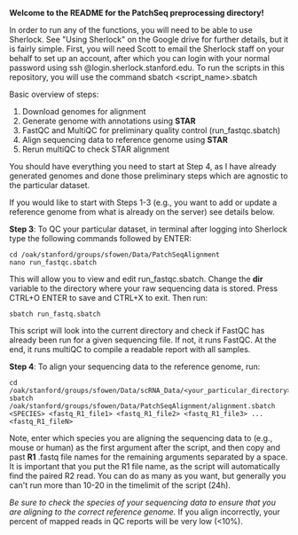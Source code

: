**Welcome to the README for the PatchSeq preprocessing directory!**


In order to run any of the functions, you will need to be able to use Sherlock. See "Using Sherlock" on the Google drive for further details, but it is fairly simple. First, you will need Scott to email the Sherlock staff on your behalf to set up an account, after which you can login with your normal password using ssh <sunetid>@login.sherlock.stanford.edu. To run the scripts in this repository, you will use the command sbatch <script_name>.sbatch

Basic overview of steps:
1. Download genomes for alignment
2. Generate genome with annotations using **STAR**
3. FastQC and MultiQC for preliminary quality control (run_fastqc.sbatch)
4. Align sequencing data to reference genome using **STAR** 
5. Rerun multiQC to check STAR alignment

You should have everything you need to start at Step 4, as I have already generated genomes and done those preliminary steps which are agnostic to the particular dataset.

If you would like to start with Steps 1-3 (e.g., you want to add or update a reference genome from what is already on the server) see details below.

**Step 3**: To QC your particular dataset, in terminal after logging into Sherlock type the following commands followed by ENTER: 

```
cd /oak/stanford/groups/sfowen/Data/PatchSeqAlignment
nano run_fastqc.sbatch
```

This will allow you to view and edit run_fastqc.sbatch. Change the **dir** variable to the directory where your raw sequencing data is stored. Press CTRL+O ENTER to save and CTRL+X to exit. Then run:

`sbatch run_fastq.sbatch`

This script will look into the current directory and check if FastQC has already been run for a given sequencing file. If not, it runs FastQC. At the end, it runs multiQC to compile a readable report with all samples. 

**Step 4**: To align your sequencing data to the reference genome, run:
```
cd /oak/stanford/groups/sfowen/Data/scRNA_Data/<your_particular_directory>
sbatch /oak/stanford/groups/sfowen/Data/PatchSeqAlignment/alignment.sbatch <SPECIES> <fastq_R1_file1> <fastq_R1_file2> <fastq_R1_file3> ... <fastq_R1_fileN>
```

Note, enter which species you are aligning the sequencing data to (e.g., mouse or human) as the first argument after the script, and then copy and past **R1** .fastq file names for the remaining arguments separated by a space. It is important that you put the R1 file name, as the script will automatically find the paired R2 read. You can do as many as you want, but generally you can't run more than 10-20 in the timelimit of the script (24h). 

_Be sure to check the species of your sequencing data to ensure that you are aligning to the correct reference genome._ If you align incorrectly, your percent of mapped reads in QC reports will be very low (<10%).


